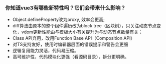### 你知道vue3有哪些新特性吗？它们会带来什么影响？
- Object.defineProperty改为proxy, 效率会更高;
- diff算法由原本的整个组件遍历改为block tree（区块树），只关注动态节点变化，vdom更新性能由与模板大小有关提升为与动态节点数量有关；
- Class API弃用，改用Function Base API（Composition API）
- 对TS支持友好，使用时编辑器层面的错误提示和警告会更细
- 逻辑复用能力灵活，代码易压缩。
- 高可维护性，代码模块化更强（看源码目录），拆分更明确。
